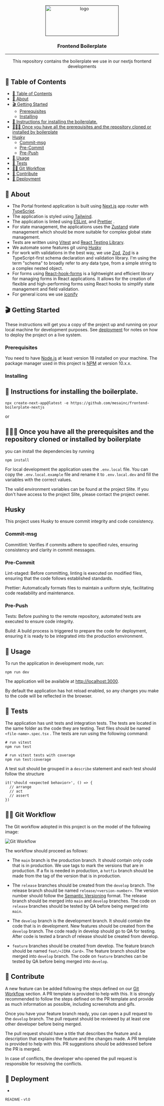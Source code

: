 <p align="center">
  <a href="" rel="noopener">
 <img width=240px height=100px src=".docs/assets/logo_mesa.svg" alt="logo"></a>
</p>

<h3 align="center">Frontend Boilerplate</h3>

<div align="center">

</div>

---

<p align="center"> 
 This repository contains the boilerplate we use in our nextjs frontend developments
  <br> 
</p>

## 📝 Table of Contents

- [📝 Table of Contents](#-table-of-contents)
- [📜 About ](#-about-)
- [🎬 Getting Started ](#-getting-started-)
  - [Prerequisites](#prerequisites)
  - [Installing](#installing)
- [🔦 Instructions for installing the boilerplate.](#-instructions-for-installing-the-boilerplate)
- [👨🏽‍🚀 Once you have all the prerequisites and the repository cloned or installed by boilerplate](#-once-you-have-all-the-prerequisites-and-the-repository-cloned-or-installed-by-boilerplate)
- [Husky ](#husky-)
  - [Commit-msg](#commit-msg)
  - [Pre-Commit](#pre-commit)
  - [Pre-Push](#pre-push)
- [🎈 Usage ](#-usage-)
- [🧪 Tests ](#-tests-)
- [🧑‍💻 Git Workflow ](#-git-workflow-)
- [🤝 Contribute ](#-contribute-)
- [🚀 Deployment ](#-deployment-)

## 📜 About <a name = "about"></a>

- The Portal frontend application is built using [Next.js](https://nextjs.org/) app router with [TypeScript](https://www.typescriptlang.org/).
- The application is styled using [Tailwind](https://tailwindcss.com/).
- The application is linted using [ESLint](https://eslint.org/), and [Prettier](https://prettier.io/) .
- For state management, the applications uses the [Zustand](https://zustand-demo.pmnd.rs/) state management which should be more suitable for complex global state management.
- Tests are written using [Vitest](https://vitest.dev/) and [React Testing Library](https://testing-library.com/docs/react-testing-library/intro/).
- We automate some features git using [Husky](https://typicode.github.io/husky/#/)
- For work with validations in the best way, we use [Zod](https://zod.dev/), [Zod](https://zod.dev/) is a TypeScript-first schema declaration and validation library. I'm using the term "schema" to broadly refer to any data type, from a simple string to a complex nested object.
- For forms using [React-hook-forms](https://react-hook-form.com/) is a lightweight and efficient library for managing forms in React applications. It allows for the creation of flexible and high-performing forms using React hooks to simplify state management and field validation.
- For general icons we use [iconify](https://iconify.design/)

## 🎬 Getting Started <a name = "getting_started"></a>

These instructions will get you a copy of the project up and running on your local machine for development purposes. See [deployment](#deployment) for notes on how to deploy the project on a live system.

### Prerequisites

You need to have [Node.js](https://nodejs.org/en/) at least version 18 installed on your machine.
The package manager used in this project is [NPM](https://www.npmjs.com/) at version 10.x.x.

### Installing

## 🔦 Instructions for installing the boilerplate.

```
npx create-next-app@latest -e https://github.com/mesainc/frontend-boilerplate-nextjs
```

or

## 👨🏽‍🚀 Once you have all the prerequisites and the repository cloned or installed by boilerplate

you can install the dependencies by running

```
npm install
```

For local development the application uses the `.env.local` file. You can copy the `.env.local.example` file and rename it to `.env.local.dev` and fill the variables with the correct values.

The valid environment variables can be found at the project Slite. If you don't have access to the project Slite, please contact the project owner.

## Husky <a name = "husky"></a>

This project uses Husky to ensure commit integrity and code consistency.

### Commit-msg

Commitlint: Verifies if commits adhere to specified rules, ensuring consistency and clarity in commit messages.

### Pre-Commit

Lint-staged: Before committing, linting is executed on modified files, ensuring that the code follows established standards.

Prettier: Automatically formats files to maintain a uniform style, facilitating code readability and maintenance.

### Pre-Push

Tests: Before pushing to the remote repository, automated tests are executed to ensure code integrity.

Build: A build process is triggered to prepare the code for deployment, ensuring it is ready to be integrated into the production environment.

## 🎈 Usage <a name="usage"></a>

To run the application in development mode, run:

```
npm run dev
```

The application will be available at [http://localhost:3000](http://localhost:3000).

By default the application has hot reload enabled, so any changes you make to the code will be reflected in the browser.

## 🧪 Tests <a name = "tests"></a>

The application has unit tests and integration tests. The tests are located in the same folder as the code they are testing. Test files should be named `<file-name>.spec.tsx` . The tests are run using the following command:

```
# run vitest
npm run test
```

```
# run vitest tests with coverage
npm run test:coverage
```

A test suit should be grouped in a `describe` statement and each test should follow the structure

```
it('should <expected behavior>', () => {
  // arrange
  // act
  // assert
})
```

## 🧑‍💻 Git Workflow <a name="git-workflow"></a>

The Git workflow adopted in this project is on the model of the following image:

![Git Workflow](.docs/assets/gitworkflow.png)

The workflow should proceed as follows:

- The `main` branch is the production branch. It should contain only code that is in production. We use tags to mark the versions that are in production. If a fix is needed in production, a `hotfix` branch should be made from the tag of the version that is in production.

- The `release` branches should be created from the `develop` branch. The release branch should be named `release/<version-number>`. The version number should follow the [Semantic Versioning](https://semver.org/) format. The release branch should be merged into `main` and `develop` branches. The code on `release` branches should be tested by QA before being merged into `main`.

- The `develop` branch is the development branch. It should contain the code that is in development. New features should be created from the `develop` branch. The code ready in develop should go to QA for testing. After code is tested a branch of release should be created from develop.

- `feature` branches should be created from develop. The feature branch should be named `feat/<JIRA Card>`. The feature branch should be merged into `develop` branch. The code on `feature` branches can be tested by QA before being merged into `develop`.

## 🤝 Contribute <a name = "contribute"></a>

A new feature can be added following the steps defined on our [Git Workflow](#git-workflow) section.
A PR template is provided to help with this. It is strongly recommended to follow the steps defined on the PR template and provide as much information as possible, including screenshots and gifs.

Once you have your feature branch ready, you can open a pull request to the `develop` branch. The pull request should be reviewed by at least one other developer before being merged.

The pull request should have a title that describes the feature and a description that explains the feature and the changes made. A PR template is provided to help with this. PR suggestions should be addressed before the PR is merged.

In case of conflicts, the developer who opened the pull request is responsible for resolving the conflicts.

## 🚀 Deployment <a name = "deployment"></a>

-

<small>README - v1.0</small>
